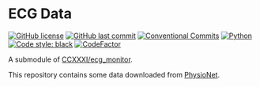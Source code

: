 # ECG Data

[![GitHub license](https://img.shields.io/github/license/ccxxxi/ecg_data)](LICENSE)
[![GitHub last commit](https://img.shields.io/github/last-commit/ccxxxi/ecg_data)](https://github.com/CCXXXI/ecg_data/commits)
[![Conventional Commits](https://img.shields.io/badge/Conventional%20Commits-1.0.0-%23FE5196?logo=conventionalcommits&logoColor=white)](https://conventionalcommits.org)
[![Python](https://img.shields.io/badge/Python-3776AB?logo=python&logoColor=white)](https://www.python.org)
[![Code style: black](https://img.shields.io/badge/code%20style-black-000000.svg)](https://github.com/psf/black)
[![CodeFactor](https://www.codefactor.io/repository/github/ccxxxi/ecg_data/badge)](https://www.codefactor.io/repository/github/ccxxxi/ecg_model_py)

A submodule of [CCXXXI/ecg_monitor](https://github.com/CCXXXI/ecg_monitor).

This repository contains some data downloaded from [PhysioNet](https://physionet.org/).
